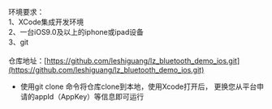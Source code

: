 环境要求：<br />1、XCode集成开发环境<br />2、一台iOS9.0及以上的iphone或ipad设备<br />3、git<br />
<br />仓库地址：[https://github.com/leshiguang/lz_bluetooth_demo_ios.git](https://github.com/leshiguang/lz_bluetooth_demo_ios.git)<br />

- 使用git clone 命令将仓库clone到本地，使用Xcode打开后， 更换您从平台申请的appId（AppKey）等信息即可运行

[<br />](https://docs.leshiguang.com/dev-android/ui/releaselog)

